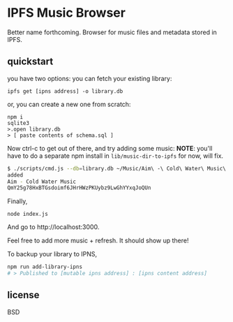 # IPFS Music Browser

Better name forthcoming.  Browser for music files and metadata stored in IPFS.

## quickstart

you have two options: you can fetch your existing library:

```
ipfs get [ipns address] -o library.db
```

or, you can create a new one from scratch:

```
npm i
sqlite3
>.open library.db
> [ paste contents of schema.sql ]
```

Now ctrl-c to get out of there, and try adding some music:
**NOTE**: you'll have to do a separate npm install in `lib/music-dir-to-ipfs` for now, will fix. 

```sh 
$ ./scripts/cmd.js --db=library.db ~/Music/Aim\ -\ Cold\ Water\ Music\ -\ 1999\ \(CD\ MP3\ V0\) 
added
Aim - Cold Water Music
QmY25g78HxBTGsdoimf6JHrHWzPKUybz9LwGhYYxqJoQUn 
```

Finally,

```
node index.js
```

And go to http://localhost:3000.

Feel free to add more music + refresh. It should show up there!

To backup your library to IPNS,

```sh
npm run add-library-ipns
# > Published to [mutable ipns address] : [ipns content address]
```

## license

BSD
